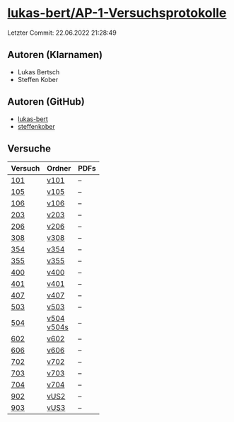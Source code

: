 # [lukas-bert/AP-1-Versuchsprotokolle](https://github.com/lukas-bert/AP-1-Versuchsprotokolle)

Letzter Commit: 22.06.2022 21:28:49

## Autoren (Klarnamen)
- Lukas Bertsch
- Steffen Kober

## Autoren (GitHub)
- [lukas-bert](https://github.com/lukas-bert)
- [steffenkober](https://github.com/steffenkober)

## Versuche

|        Versuch         |                                                                            Ordner                                                                             |PDFs|
|------------------------|---------------------------------------------------------------------------------------------------------------------------------------------------------------|----|
|[101](../../versuch/101)|[v101](https://github.com/lukas-bert/AP-1-Versuchsprotokolle/tree/main/v101)                                                                                   |–   |
|[105](../../versuch/105)|[v105](https://github.com/lukas-bert/AP-1-Versuchsprotokolle/tree/main/v105)                                                                                   |–   |
|[106](../../versuch/106)|[v106](https://github.com/lukas-bert/AP-1-Versuchsprotokolle/tree/main/v106)                                                                                   |–   |
|[203](../../versuch/203)|[v203](https://github.com/lukas-bert/AP-1-Versuchsprotokolle/tree/main/v203)                                                                                   |–   |
|[206](../../versuch/206)|[v206](https://github.com/lukas-bert/AP-1-Versuchsprotokolle/tree/main/v206)                                                                                   |–   |
|[308](../../versuch/308)|[v308](https://github.com/lukas-bert/AP-1-Versuchsprotokolle/tree/main/v308)                                                                                   |–   |
|[354](../../versuch/354)|[v354](https://github.com/lukas-bert/AP-1-Versuchsprotokolle/tree/main/v354)                                                                                   |–   |
|[355](../../versuch/355)|[v355](https://github.com/lukas-bert/AP-1-Versuchsprotokolle/tree/main/v355)                                                                                   |–   |
|[400](../../versuch/400)|[v400](https://github.com/lukas-bert/AP-1-Versuchsprotokolle/tree/main/v400)                                                                                   |–   |
|[401](../../versuch/401)|[v401](https://github.com/lukas-bert/AP-1-Versuchsprotokolle/tree/main/v401)                                                                                   |–   |
|[407](../../versuch/407)|[v407](https://github.com/lukas-bert/AP-1-Versuchsprotokolle/tree/main/v407)                                                                                   |–   |
|[503](../../versuch/503)|[v503](https://github.com/lukas-bert/AP-1-Versuchsprotokolle/tree/main/v503)                                                                                   |–   |
|[504](../../versuch/504)|[v504](https://github.com/lukas-bert/AP-1-Versuchsprotokolle/tree/main/v504)<br/>[v504s](https://github.com/lukas-bert/AP-1-Versuchsprotokolle/tree/main/v504s)|–   |
|[602](../../versuch/602)|[v602](https://github.com/lukas-bert/AP-1-Versuchsprotokolle/tree/main/v602)                                                                                   |–   |
|[606](../../versuch/606)|[v606](https://github.com/lukas-bert/AP-1-Versuchsprotokolle/tree/main/v606)                                                                                   |–   |
|[702](../../versuch/702)|[v702](https://github.com/lukas-bert/AP-1-Versuchsprotokolle/tree/main/v702)                                                                                   |–   |
|[703](../../versuch/703)|[v703](https://github.com/lukas-bert/AP-1-Versuchsprotokolle/tree/main/v703)                                                                                   |–   |
|[704](../../versuch/704)|[v704](https://github.com/lukas-bert/AP-1-Versuchsprotokolle/tree/main/v704)                                                                                   |–   |
|[902](../../versuch/902)|[vUS2](https://github.com/lukas-bert/AP-1-Versuchsprotokolle/tree/main/vUS2)                                                                                   |–   |
|[903](../../versuch/903)|[vUS3](https://github.com/lukas-bert/AP-1-Versuchsprotokolle/tree/main/vUS3)                                                                                   |–   |
